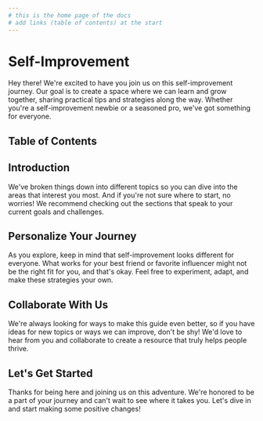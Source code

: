```yaml
---
# this is the home page of the docs
# add links (table of contents) at the start
---
```


# Self-Improvement

Hey there! We're excited to have you join us on this self-improvement journey. Our goal is to create a space where we can learn and grow together, sharing practical tips and strategies along the way. Whether you're a self-improvement newbie or a seasoned pro, we've got something for everyone.

## Table of Contents

<!-- - [Goal Setting](goal-setting.md)
- [Time Management](time-management.md)
- [Productivity](productivity.md) 
- [Mindfulness](mindfulness.md)
- [Learning](learning.md)
- [Motivation](motivation.md)
- [Habits](habits.md)
- [Health and Wellness](health-wellness.md)
- [Relationships](relationships.md)
- [Career Development](career-development.md) -->

## Introduction

We've broken things down into different topics so you can dive into the areas that interest you most. And if you're not sure where to start, no worries! We recommend checking out the sections that speak to your current goals and challenges.

## Personalize Your Journey

As you explore, keep in mind that self-improvement looks different for everyone. What works for your best friend or favorite influencer might not be the right fit for you, and that's okay. Feel free to experiment, adapt, and make these strategies your own.

## Collaborate With Us

We're always looking for ways to make this guide even better, so if you have ideas for new topics or ways we can improve, don't be shy! We'd love to hear from you and collaborate to create a resource that truly helps people thrive.

## Let's Get Started

Thanks for being here and joining us on this adventure. We're honored to be a part of your journey and can't wait to see where it takes you. Let's dive in and start making some positive changes!
